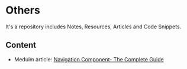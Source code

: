 # Others
It's a repository includes Notes, Resources, Articles and Code Snippets.

## Content
- Meduim article: [Navigation Component- The Complete Guide](https://medium.com/@muhamed.riyas/navigation-component-the-complete-guide-c51c9911684)
